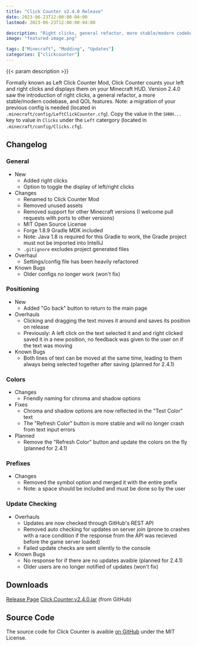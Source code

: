 ```yaml
---
title: "Click Counter v2.4.0 Release"
date: 2023-06-23T12:00:00-04:00
lastmod: 2023-06-23T12:00:00-04:00

description: "Right clicks, general refactor, more stable/modern codebase, QOL features."
image: "featured-image.png"

tags: ["Minecraft", "Modding", "Updates"]
categories: ["clickcounter"]
---
```


{{< param description >}}

<!--more-->

Formally known as Left Click Counter Mod, Click Counter counts your left and right clicks and displays them on your Minecraft HUD. Version 2.4.0 saw the introduction of right clicks, a general refactor, a more stable/modern codebase, and QOL features. Note: a migration of your previous config is needed (located in `.minecraft/config/LeftClickCounter.cfg`). Copy the value in the `SHHH...` key to value in `Clicks` under the `Left` catergory (located in `.minecraft/config/Clicks.cfg`).

## Changelog

### General
  - New
    - Added right clicks
    - Option to toggle the display of left/right clicks
  - Changes
    - Renamed to Click Counter Mod
    - Removed unused assets
    - Removed support for other Minecraft versions (I welcome pull requests with ports to other versions)
    - MIT Open Source License
    - Forge 1.8.9 Gradle MDK included
    - Note: Java 1.8 is required for this Gradle to work, the Gradle project must not be imported into IntelliJ
    - `.gitignore` excludes project generated files
  - Overhaul
    - Settings/config file has been heavily refactored
  - Known Bugs
    - Older configs no longer work (won't fix)

### Positioning
  - New
    - Added "Go back" button to return to the main page
  - Overhauls
    - Clicking and dragging the text moves it around and saves its position on release
    - Previously: A left click on the text selected it and and right clicked saved it in a new position, no feedback was given to the user on if the text was moving
  - Known Bugs
    - Both lines of text can be moved at the same time, leading to them always being selected together after saving (planned for 2.4.1)

### Colors
  - Changes
    - Friendly naming for chroma and shadow options
  - Fixes
    - Chroma and shadow options are now reflected in the "Test Color" text
    - The "Refresh Color" button is more stable and will no longer crash from text input errors
  - Planned
    - Remove the "Refresh Color" button and update the colors on the fly (planned for 2.4.1)

### Prefixes
  - Changes
    - Removed the symbol option and merged it with the entire prefix
    - Note: a space should be included and must be done so by the user

### Update Checking
  - Overhauls
    - Updates are now checked through GitHub's REST API
    - Removed auto checking for updates on server join (prone to crashes with a race condition if the response from the API was recieved before the game server loaded)
    - Failed update checks are sent silently to the console
  - Known Bugs
    - No response for if there are no updates avaible (planned for 2.4.1)
    - Older users are no longer notified of updates (won't fix)

## Downloads
[Release Page](https://github.com/joshuafhiggins/clickcounter/releases/tag/v2.4.0)
[Click.Counter.v2.4.0.jar](https://github.com/joshuafhiggins/clickcounter/releases/download/v2.4.0/Click.Counter.v2.4.0.jar) (from GitHub)

## Source Code
The source code for Click Counter is avaible [on GitHub](https://github.com/joshuafhiggins/clickcounter/) under the MIT License.